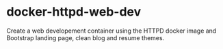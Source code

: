 # docker-httpd-web-dev
Create a web developement container using the HTTPD docker image and Bootstrap landing page, clean blog and resume themes.
